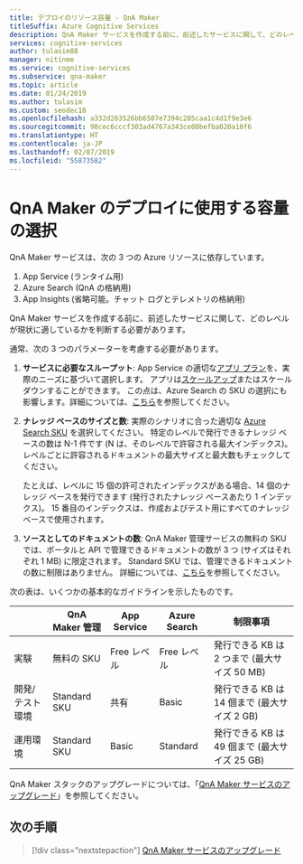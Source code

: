 ```yaml
---
title: デプロイのリソース容量 - QnA Maker
titleSuffix: Azure Cognitive Services
description: QnA Maker サービスを作成する前に、前述したサービスに関して、どのレベルが現状に適しているかを判断する必要があります。
services: cognitive-services
author: tulasim88
manager: nitinme
ms.service: cognitive-services
ms.subservice: qna-maker
ms.topic: article
ms.date: 01/24/2019
ms.author: tulasim
ms.custom: seodec18
ms.openlocfilehash: a332d263526bb6507e7394c205caa1c4d1f9e3e6
ms.sourcegitcommit: 90cec6cccf303ad4767a343ce00befba020a10f6
ms.translationtype: HT
ms.contentlocale: ja-JP
ms.lasthandoff: 02/07/2019
ms.locfileid: "55873582"
---
```

# <a name="choosing-capacity-for-your-qna-maker-deployment"></a>QnA Maker のデプロイに使用する容量の選択

QnA Maker サービスは、次の 3 つの Azure リソースに依存しています。
1.  App Service (ランタイム用)
2.  Azure Search (QnA の格納用)
3.  App Insights (省略可能。チャット ログとテレメトリの格納用)

QnA Maker サービスを作成する前に、前述したサービスに関して、どのレベルが現状に適しているかを判断する必要があります。 

通常、次の 3 つのパラメーターを考慮する必要があります。

1. **サービスに必要なスループット**: App Service の適切な[アプリ プラン](https://azure.microsoft.com/pricing/details/app-service/plans/)を、実際のニーズに基づいて選択します。 アプリは[スケールアップ](https://docs.microsoft.com/azure/app-service/web-sites-scale)またはスケールダウンすることができます。 この点は、Azure Search の SKU の選択にも影響します。詳細については、[こちら](https://docs.microsoft.com/azure/search/search-sku-tier)を参照してください。

1. **ナレッジ ベースのサイズと数**: 実際のシナリオに合った適切な [Azure Search SKU](https://azure.microsoft.com/pricing/details/search/) を選択してください。 特定のレベルで発行できるナレッジ ベースの数は N-1 件です (N は、そのレベルで許容される最大インデックス)。 レベルごとに許容されるドキュメントの最大サイズと最大数もチェックしてください。

    たとえば、レベルに 15 個の許可されたインデックスがある場合、14 個のナレッジ ベースを発行できます (発行されたナレッジ ベースあたり 1 インデックス)。 15 番目のインデックスは、作成およびテスト用にすべてのナレッジ ベースで使用されます。 

1. **ソースとしてのドキュメントの数**: QnA Maker 管理サービスの無料の SKU では、ポータルと API で管理できるドキュメントの数が 3 つ (サイズはそれぞれ 1 MB) に限定されます。 Standard SKU では、管理できるドキュメントの数に制限はありません。 詳細については、[こちら](https://aka.ms/qnamaker-pricing)を参照してください。

次の表は、いくつかの基本的なガイドラインを示したものです。

|                        | QnA Maker 管理 | App Service | Azure Search | 制限事項                      |
| ---------------------- | -------------------- | ----------- | ------------ | -------------------------------- |
| 実験        | 無料の SKU             | Free レベル   | Free レベル    | 発行できる KB は 2 つまで (最大サイズ 50 MB)  |
| 開発/テスト環境   | Standard SKU         | 共有      | Basic        | 発行できる KB は 14 個まで (最大サイズ 2 GB)    |
| 運用環境 | Standard SKU         | Basic       | Standard     | 発行できる KB は 49 個まで (最大サイズ 25 GB) |

QnA Maker スタックのアップグレードについては、「[QnA Maker サービスのアップグレード](../How-To/upgrade-qnamaker-service.md)」を参照してください。

## <a name="next-steps"></a>次の手順

> [!div class="nextstepaction"]
> [QnA Maker サービスのアップグレード](../How-To/upgrade-qnamaker-service.md)
